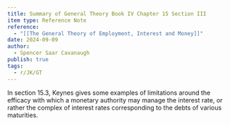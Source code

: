 ```yaml
---
title: Summary of General Theory Book IV Chapter 15 Section III
item type: Reference Note
reference:
  - "[[The General Theory of Employment, Interest and Money]]"
date: 2024-09-09
author:
  - Spencer Saar Cavanaugh
publish: true
tags:
  - r/JK/GT
---
```

In section 15.3, Keynes gives some examples of limitations around the efficacy with which a monetary authority may manage the interest rate, or rather the complex of interest rates corresponding to the debts of various maturities. 